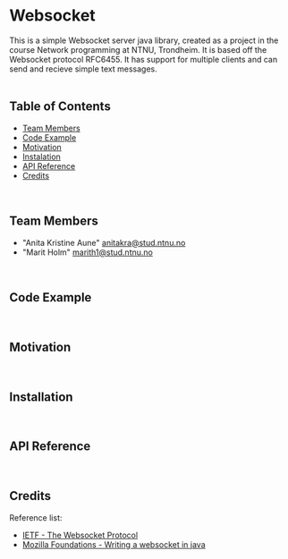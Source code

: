 # Websocket
This is a simple Websocket server java library, created as a project in the course Network programming at NTNU, Trondheim. It is based off the Websocket protocol RFC6455. It has support for multiple clients and can send and recieve simple text messages. 
<br>
<br>
## Table of Contents
* [Team Members](#team-members)
* [Code Example](#code)
* [Motivation](#motivation)
* [Instalation](#installation)
* [API Reference](#api)
* [Credits](#credits)
<br>

## <a name="team-members"></a>Team Members
* "Anita Kristine Aune" <anitakra@stud.ntnu.no>
* "Marit Holm" <marith1@stud.ntnu.no>
<br>

## <a name="code"></a>Code Example
<br>

## <a name="motivation"></a>Motivation
<br>

## <a name="intallation"></a>Installation
<br>

## <a name="api"></a>API Reference
<br>

## <a name="credits"></a>Credits
Reference list: 
* <a href=https://tools.ietf.org/html/rfc6455>IETF - The Websocket Protocol</a>
* <a href=https://developer.mozilla.org/en-US/docs/Web/API/WebSockets_API/Writing_a_WebSocket_server_in_Java>Mozilla Foundations - Writing a websocket in java </a>
<br>





